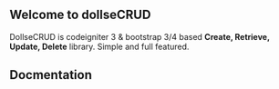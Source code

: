 ## Welcome to dollseCRUD

DollseCRUD is codeigniter 3 & bootstrap 3/4 based **Create, Retrieve, Update, Delete** library. Simple and full featured.

## Docmentation

